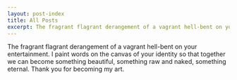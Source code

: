 ```yaml
---
layout: post-index
title: All Posts
excerpt: The fragrant flagrant derangement of a vagrant hell-bent on your entertainment.
---
```

The fragrant flagrant derangement of a vagrant hell-bent on your entertainment. I paint words on the canvas of your identity so that together we can become something beautiful, something raw and naked, something eternal. Thank you for becoming my art.